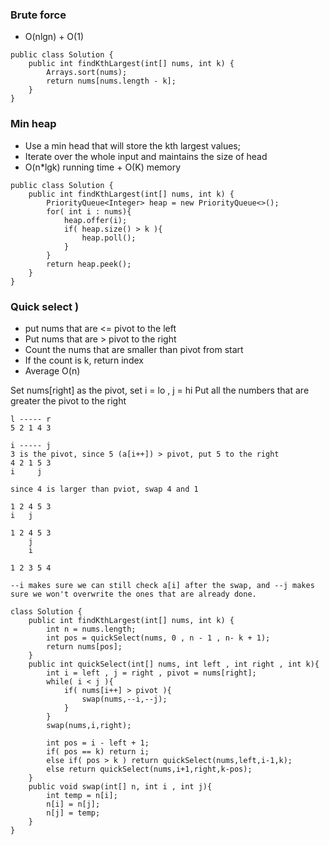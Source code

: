 ### Brute force
* O(nlgn) + O(1)

```
public class Solution {
    public int findKthLargest(int[] nums, int k) {
        Arrays.sort(nums);
        return nums[nums.length - k];
    }
}

```

### Min heap
* Use a min head that will store the kth largest values;
* Iterate over the whole input and  maintains the size of head 
* O(n*lgk) running time + O(K) memory

```
public class Solution {
    public int findKthLargest(int[] nums, int k) {
        PriorityQueue<Integer> heap = new PriorityQueue<>();
        for( int i : nums){
            heap.offer(i);
            if( heap.size() > k ){
                heap.poll();
            }
        }
        return heap.peek();
    }
}

```

### Quick select )
* put nums that are <= pivot to the left 
* Put nums that are > pivot to the right
* Count the nums that are smaller than pivot from start
* If the count is k, return index 
* Average O(n)

Set nums[right] as the pivot, set i = lo , j = hi
Put all the numbers that are greater the pivot to the right

```
l ----- r 
5 2 1 4 3

i ----- j 
3 is the pivot, since 5 (a[i++]) > pivot, put 5 to the right
4 2 1 5 3 
i     j

since 4 is larger than pviot, swap 4 and 1 

1 2 4 5 3 
i   j

1 2 4 5 3 
    j
    i
    
1 2 3 5 4

--i makes sure we can still check a[i] after the swap, and --j makes sure we won't overwrite the ones that are already done.

```


```
class Solution {
    public int findKthLargest(int[] nums, int k) {
        int n = nums.length;
        int pos = quickSelect(nums, 0 , n - 1 , n- k + 1);
        return nums[pos];
    }
    public int quickSelect(int[] nums, int left , int right , int k){
        int i = left , j = right , pivot = nums[right];
        while( i < j ){
            if( nums[i++] > pivot ){
                swap(nums,--i,--j);
            }
        }
        swap(nums,i,right);
            
        int pos = i - left + 1;
        if( pos == k) return i;
        else if( pos > k ) return quickSelect(nums,left,i-1,k);
        else return quickSelect(nums,i+1,right,k-pos);
    }
    public void swap(int[] n, int i , int j){
        int temp = n[i];
        n[i] = n[j];
        n[j] = temp;
    }
}
```

